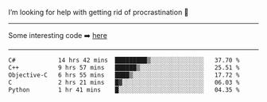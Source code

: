 I’m looking for help with getting rid of procrastination 🤔

-----

Some interesting code :arrow_right: [here](https://github.com/zhen8838/playground)

-----

<!--START_SECTION:waka-->

```txt
C#            14 hrs 42 mins  █████████▒░░░░░░░░░░░░░░░   37.70 %
C++           9 hrs 57 mins   ██████▒░░░░░░░░░░░░░░░░░░   25.51 %
Objective-C   6 hrs 55 mins   ████▒░░░░░░░░░░░░░░░░░░░░   17.72 %
C             2 hrs 21 mins   █▓░░░░░░░░░░░░░░░░░░░░░░░   06.03 %
Python        1 hr 41 mins    █░░░░░░░░░░░░░░░░░░░░░░░░   04.35 %
```

<!--END_SECTION:waka-->

<!--
**zhen8838/zhen8838** is a ✨ _special_ ✨ repository because its `README.md` (this file) appears on your GitHub profile.

Here are some ideas to get you started:

- 🔭 I’m currently working on ...
- 🌱 I’m currently learning ...
- 👯 I’m looking to collaborate on ...
 ...
- 💬 Ask me about ...
- 📫 How to reach me: ...
- 😄 Pronouns: ...
- ⚡ Fun fact: ...
-->
